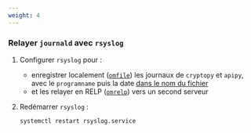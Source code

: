 ```yaml
---
weight: 4
---
```

### Relayer `journald` avec `rsyslog`

1. Configurer `rsyslog` pour :
   - enregistrer localement ([`omfile`](https://www.rsyslog.com/doc/v8-stable/configuration/modules/omfile.html#action-parameters))
     les journaux de `cryptopy` et `apipy`,
     avec le `programname` puis la date [dans le nom du fichier](https://www.rsyslog.com/doc/v8-stable/configuration/templates.html#string)
   - et les relayer en RELP ([`omrelp`](https://www.rsyslog.com/doc/v8-stable/configuration/modules/omrelp.html))
     vers un second serveur

2. Redémarrer `rsyslog` :

   ```sh
   systemctl restart rsyslog.service
   ```
